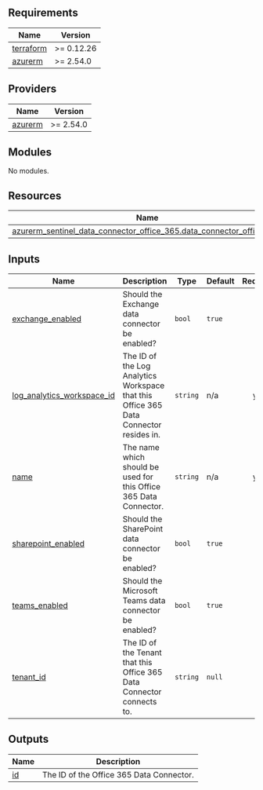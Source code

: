 <!-- BEGIN_TF_DOCS -->
## Requirements

| Name                                                                      | Version    |
|---------------------------------------------------------------------------|------------|
| <a name="requirement_terraform"></a> [terraform](#requirement\_terraform) | >= 0.12.26 |
| <a name="requirement_azurerm"></a> [azurerm](#requirement\_azurerm)       | >= 2.54.0  |

## Providers

| Name                                                          | Version   |
|---------------------------------------------------------------|-----------|
| <a name="provider_azurerm"></a> [azurerm](#provider\_azurerm) | >= 2.54.0 |

## Modules

No modules.

## Resources

| Name                                                                                                                                                                                       | Type     |
|--------------------------------------------------------------------------------------------------------------------------------------------------------------------------------------------|----------|
| [azurerm_sentinel_data_connector_office_365.data_connector_office_365](https://registry.terraform.io/providers/hashicorp/azurerm/latest/docs/resources/sentinel_data_connector_office_365) | resource |

## Inputs

| Name                                                                                                                   | Description                                                                           | Type                                                                                                                                                 | Default | Required |
|------------------------------------------------------------------------------------------------------------------------|---------------------------------------------------------------------------------------|------------------------------------------------------------------------------------------------------------------------------------------------------|---------|:--------:|
| <a name="input_exchange_enabled"></a> [exchange\_enabled](#input\_exchange\_enabled)                                   | Should the Exchange data connector be enabled?                                        | `bool`                                                                                                                                               | `true`  |    no    |
| <a name="input_log_analytics_workspace_id"></a> [log\_analytics\_workspace\_id](#input\_log\_analytics\_workspace\_id) | The ID of the Log Analytics Workspace that this Office 365 Data Connector resides in. | `string`                                                                                                                                             | n/a     |   yes    |
| <a name="input_name"></a> [name](#input\_name)                                                                         | The name which should be used for this Office 365 Data Connector.                     | `string`                                                                                                                                             | n/a     |   yes    |
| <a name="input_sharepoint_enabled"></a> [sharepoint\_enabled](#input\_sharepoint\_enabled)                             | Should the SharePoint data connector be enabled?                                      | `bool`                                                                                                                                               | `true`  |    no    |
| <a name="input_teams_enabled"></a> [teams\_enabled](#input\_teams\_enabled)                                            | Should the Microsoft Teams data connector be enabled?                                 | `bool`                                                                                                                                               | `true`  |    no    |
| <a name="input_tenant_id"></a> [tenant\_id](#input\_tenant\_id)                                                        | The ID of the Tenant that this Office 365 Data Connector connects to.                 | `string`                                                                                                                                             | `null`  |    no    |

## Outputs

| Name                                       | Description                              |
|--------------------------------------------|------------------------------------------|
| <a name="output_id"></a> [id](#output\_id) | The ID of the Office 365 Data Connector. |
<!-- END_TF_DOCS -->
